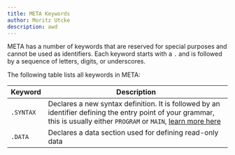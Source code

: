```yaml
---
title: META Keywords
author: Moritz Utcke
description: awd
---
```


META has a number of keywords that are reserved for special purposes and cannot be used as identifiers. 
Each keyword starts with a `.` and is followed by a sequence of letters, digits, or underscores.

The following table lists all keywords in META:

| Keyword | Description |
| ------- | ----------- |
| `.SYNTAX` | Declares a new syntax definition. It is followed by an identifier defining the entry point of your grammar, this is usually either `PROGRAM` or `MAIN`, [learn more here]() |
| `.DATA` | Declares a data section used for defining read-only data |
